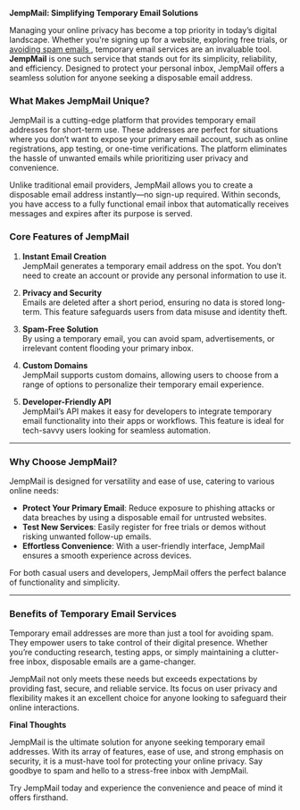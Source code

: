 **JempMail: Simplifying Temporary Email Solutions**  

Managing your online privacy has become a top priority in today’s digital landscape. Whether you're signing up for a website, exploring free trials, or <a href="https://jempmail.com">avoiding spam emails </a>, temporary email services are an invaluable tool. **JempMail** is one such service that stands out for its simplicity, reliability, and efficiency. Designed to protect your personal inbox, JempMail offers a seamless solution for anyone seeking a disposable email address.  

### **What Makes JempMail Unique?**  

JempMail is a cutting-edge platform that provides temporary email addresses for short-term use. These addresses are perfect for situations where you don’t want to expose your primary email account, such as online registrations, app testing, or one-time verifications. The platform eliminates the hassle of unwanted emails while prioritizing user privacy and convenience.  

Unlike traditional email providers, JempMail allows you to create a disposable email address instantly—no sign-up required. Within seconds, you have access to a fully functional email inbox that automatically receives messages and expires after its purpose is served.  

### **Core Features of JempMail**  

1. **Instant Email Creation**  
   JempMail generates a temporary email address on the spot. You don’t need to create an account or provide any personal information to use it.  

2. **Privacy and Security**  
   Emails are deleted after a short period, ensuring no data is stored long-term. This feature safeguards users from data misuse and identity theft.  

3. **Spam-Free Solution**  
   By using a temporary email, you can avoid spam, advertisements, or irrelevant content flooding your primary inbox.  

4. **Custom Domains**  
   JempMail supports custom domains, allowing users to choose from a range of options to personalize their temporary email experience.  

5. **Developer-Friendly API**  
   JempMail’s API makes it easy for developers to integrate temporary email functionality into their apps or workflows. This feature is ideal for tech-savvy users looking for seamless automation.  

---

### **Why Choose JempMail?**  

JempMail is designed for versatility and ease of use, catering to various online needs:  
- **Protect Your Primary Email**: Reduce exposure to phishing attacks or data breaches by using a disposable email for untrusted websites.  
- **Test New Services**: Easily register for free trials or demos without risking unwanted follow-up emails.  
- **Effortless Convenience**: With a user-friendly interface, JempMail ensures a smooth experience across devices.  

For both casual users and developers, JempMail offers the perfect balance of functionality and simplicity.  

---

### **Benefits of Temporary Email Services**  

Temporary email addresses are more than just a tool for avoiding spam. They empower users to take control of their digital presence. Whether you’re conducting research, testing apps, or simply maintaining a clutter-free inbox, disposable emails are a game-changer.  

JempMail not only meets these needs but exceeds expectations by providing fast, secure, and reliable service. Its focus on user privacy and flexibility makes it an excellent choice for anyone looking to safeguard their online interactions.  

**Final Thoughts**

JempMail is the ultimate solution for anyone seeking temporary email addresses. With its array of features, ease of use, and strong emphasis on security, it is a must-have tool for protecting your online privacy. Say goodbye to spam and hello to a stress-free inbox with JempMail.  

Try JempMail today and experience the convenience and peace of mind it offers firsthand.
